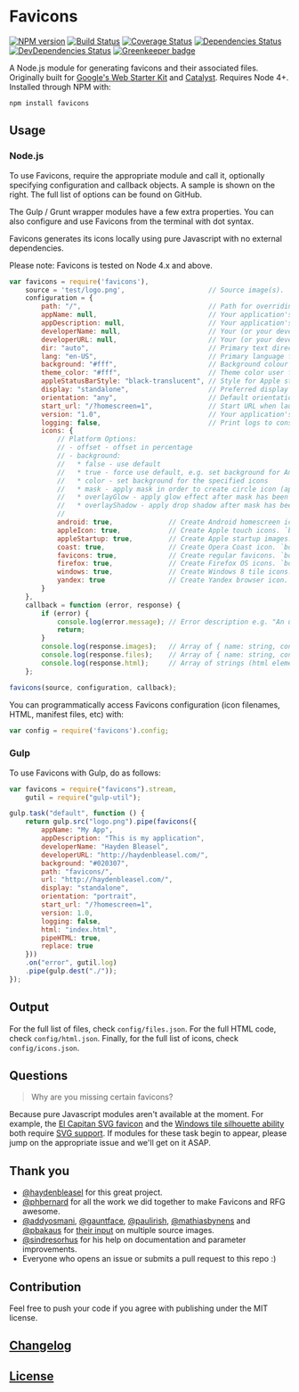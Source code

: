 # Favicons

[![NPM version](https://img.shields.io/npm/v/favicons.svg)](https://www.npmjs.org/package/favicons)
[![Build Status](https://travis-ci.org/itgalaxy/favicons.svg?branch=master)](https://travis-ci.org/itgalaxy/favicons)
[![Coverage Status](https://coveralls.io/repos/github/itgalaxy/favicons/badge.svg?branch=master)](https://coveralls.io/github/itgalaxy/favicons?branch=master)
[![Dependencies Status](https://david-dm.org/itgalaxy/favicons/status.svg)](https://david-dm.org/itgalaxy/favicons)
[![DevDependencies Status](https://david-dm.org/itgalaxy/favicons/dev-status.svg)](https://david-dm.org/itgalaxy/favicons?type=dev)
[![Greenkeeper badge](https://badges.greenkeeper.io/itgalaxy/favicons.svg)](https://greenkeeper.io)

A Node.js module for generating favicons and their associated files. Originally built for [Google's Web Starter Kit](https://github.com/google/web-starter-kit) and [Catalyst](https://github.com/haydenbleasel/catalyst). Requires Node 4+. Installed through NPM with:

```
npm install favicons
```

## Usage

### Node.js

To use Favicons, require the appropriate module and call it, optionally specifying configuration and callback objects. A sample is shown on the right. The full list of options can be found on GitHub.

The Gulp / Grunt wrapper modules have a few extra properties. You can also configure and use Favicons from the terminal with dot syntax.

Favicons generates its icons locally using pure Javascript with no external dependencies.

Please note: Favicons is tested on Node 4.x and above.

```js
var favicons = require('favicons'),
    source = 'test/logo.png',                     // Source image(s). `string`, `buffer` or array of `string`
    configuration = {          
        path: "/",                                // Path for overriding default icons path. `string`
        appName: null,                            // Your application's name. `string`
        appDescription: null,                     // Your application's description. `string`
        developerName: null,                      // Your (or your developer's) name. `string`
        developerURL: null,                       // Your (or your developer's) URL. `string`
        dir: "auto",                              // Primary text direction for name, short_name, and description
        lang: "en-US",                            // Primary language for name and short_name
        background: "#fff",                       // Background colour for flattened icons. `string`
        theme_color: "#fff",                      // Theme color user for example in Android's task switcher. `string`
        appleStatusBarStyle: "black-translucent", // Style for Apple status bar: "black-translucent", "default", "black". `string`
        display: "standalone",                    // Preferred display mode: "fullscreen", "standalone", "minimal-ui" or "browser". `string`
        orientation: "any",                       // Default orientation: "any", "natural", "portrait" or "landscape". `string`
        start_url: "/?homescreen=1",              // Start URL when launching the application from a device. `string`
        version: "1.0",                           // Your application's version string. `string`
        logging: false,                           // Print logs to console? `boolean`
        icons: {
            // Platform Options:
            // - offset - offset in percentage
            // - background:
            //   * false - use default
            //   * true - force use default, e.g. set background for Android icons
            //   * color - set background for the specified icons
            //   * mask - apply mask in order to create circle icon (applied by default for firefox). `boolean`
            //   * overlayGlow - apply glow effect after mask has been applied (applied by default for firefox). `boolean`
            //   * overlayShadow - apply drop shadow after mask has been applied .`boolean`
            //
            android: true,              // Create Android homescreen icon. `boolean` or `{ offset, background, mask, overlayGlow, overlayShadow }`
            appleIcon: true,            // Create Apple touch icons. `boolean` or `{ offset, background, mask, overlayGlow, overlayShadow }`
            appleStartup: true,         // Create Apple startup images. `boolean` or `{ offset, background, mask, overlayGlow, overlayShadow }`
            coast: true,                // Create Opera Coast icon. `boolean` or `{ offset, background, mask, overlayGlow, overlayShadow }`
            favicons: true,             // Create regular favicons. `boolean` or `{ offset, background, mask, overlayGlow, overlayShadow }`
            firefox: true,              // Create Firefox OS icons. `boolean` or `{ offset, background, mask, overlayGlow, overlayShadow }`
            windows: true,              // Create Windows 8 tile icons. `boolean` or `{ offset, background, mask, overlayGlow, overlayShadow }`
            yandex: true                // Create Yandex browser icon. `boolean` or `{ offset, background, mask, overlayGlow, overlayShadow }`
        }
    },
    callback = function (error, response) {
        if (error) {
            console.log(error.message); // Error description e.g. "An unknown error has occurred"
            return;
        }
        console.log(response.images);   // Array of { name: string, contents: <buffer> }
        console.log(response.files);    // Array of { name: string, contents: <string> }
        console.log(response.html);     // Array of strings (html elements)
    };

favicons(source, configuration, callback);
```

You can programmatically access Favicons configuration (icon filenames, HTML, manifest files, etc) with:

```js
var config = require('favicons').config;
```

### Gulp

To use Favicons with Gulp, do as follows:

```js
var favicons = require("favicons").stream,
    gutil = require("gulp-util");

gulp.task("default", function () {
    return gulp.src("logo.png").pipe(favicons({
        appName: "My App",
        appDescription: "This is my application",
        developerName: "Hayden Bleasel",
        developerURL: "http://haydenbleasel.com/",
        background: "#020307",
        path: "favicons/",
        url: "http://haydenbleasel.com/",
        display: "standalone",
        orientation: "portrait",
        start_url: "/?homescreen=1",
        version: 1.0,
        logging: false,
        html: "index.html",
        pipeHTML: true,
        replace: true
    }))
    .on("error", gutil.log)
    .pipe(gulp.dest("./"));
});
```

## Output

For the full list of files, check `config/files.json`. For the full HTML code, check `config/html.json`. Finally, for the full list of icons, check `config/icons.json`.

## Questions

> Why are you missing certain favicons?

Because pure Javascript modules aren't available at the moment. For example, the [El Capitan SVG favicon](https://github.com/haydenbleasel/favicons/issues/61) and the [Windows tile silhouette ability](https://github.com/haydenbleasel/favicons/issues/58) both require [SVG support](https://github.com/haydenbleasel/favicons/issues/53). If modules for these task begin to appear, please jump on the appropriate issue and we'll get on it ASAP.

## Thank you

- [@haydenbleasel](https://github.com/haydenbleasel) for this great project.
- [@phbernard](https://github.com/phbernard) for all the work we did together to make Favicons and RFG awesome.
- [@addyosmani](https://github.com/addyosmani), [@gauntface](https://github.com/gauntface), [@paulirish](https://github.com/paulirish), [@mathiasbynens](https://github.com/mathiasbynens) and [@pbakaus](https://github.com/pbakaus) for [their input](https://github.com/google/web-starter-kit/pull/442) on multiple source images.
- [@sindresorhus](https://github.com/sindresorhus) for his help on documentation and parameter improvements.
- Everyone who opens an issue or submits a pull request to this repo :)

## Contribution

Feel free to push your code if you agree with publishing under the MIT license.

## [Changelog](CHANGELOG.md)

## [License](LICENSE)
